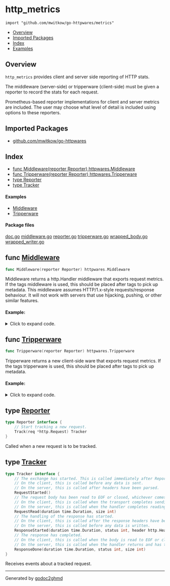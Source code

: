 # http_metrics
`import "github.com/mwitkow/go-httpwares/metrics"`

* [Overview](#pkg-overview)
* [Imported Packages](#pkg-imports)
* [Index](#pkg-index)
* [Examples](#pkg-examples)

## <a name="pkg-overview">Overview</a>
`http_metrics` provides client and server side reporting of HTTP stats.

The middleware (server-side) or tripperware (client-side) must be given a reporter to record the stats for each request.

Prometheus-based reporter implementations for client and server metrics are included. The user may choose what level of
detail is included using options to these reporters.

## <a name="pkg-imports">Imported Packages</a>

- [github.com/mwitkow/go-httpwares](../)

## <a name="pkg-index">Index</a>
* [func Middleware(reporter Reporter) httpwares.Middleware](#Middleware)
* [func Tripperware(reporter Reporter) httpwares.Tripperware](#Tripperware)
* [type Reporter](#Reporter)
* [type Tracker](#Tracker)

#### <a name="pkg-examples">Examples</a>
* [Middleware](#example_Middleware)
* [Tripperware](#example_Tripperware)

#### <a name="pkg-files">Package files</a>
[doc.go](./doc.go) [middleware.go](middleware.go) [reporter.go](reporter.go) [tripperware.go](tripperware.go) [wrapped_body.go](wrapped_body.go) [wrapped_writer.go](wrapped_writer.go) 

## <a name="Middleware">func</a> [Middleware](middleware.go#L17)
``` go
func Middleware(reporter Reporter) httpwares.Middleware
```
Middleware returns a http.Handler middleware that exports request metrics.
If the tags middleware is used, this should be placed after tags to pick up metadata.
This middleware assumes HTTP/1.x-style requests/response behaviour. It will not work with servers that use
hijacking, pushing, or other similar features.

#### Example:

<details>
<summary>Click to expand code.</summary>

```go
r := chi.NewRouter()
r.Use(http_ctxtags.Middleware("default"))
r.Use(http_metrics.Middleware(http_prometheus.ServerMetrics(http_prometheus.WithLatency())))
r.Get("/", func(w http.ResponseWriter, r *http.Request) {
    w.WriteHeader(200)
})
http.ListenAndServe(":8888", r)
```

</details>

## <a name="Tripperware">func</a> [Tripperware](tripperware.go#L15)
``` go
func Tripperware(reporter Reporter) httpwares.Tripperware
```
Tripperware returns a new client-side ware that exports request metrics.
If the tags tripperware is used, this should be placed after tags to pick up metadata.

#### Example:

<details>
<summary>Click to expand code.</summary>

```go
c := httpwares.WrapClient(
    http.DefaultClient,
    http_ctxtags.Tripperware(),
    http_metrics.Tripperware(http_prometheus.ClientMetrics(http_prometheus.WithName("testclient"))),
)
c.Get("example.org/foo")
```

</details>

## <a name="Reporter">type</a> [Reporter](reporter.go#L12-L15)
``` go
type Reporter interface {
    // Start tracking a new request.
    Track(req *http.Request) Tracker
}
```
Called when a new request is to be tracked.

## <a name="Tracker">type</a> [Tracker](reporter.go#L18-L35)
``` go
type Tracker interface {
    // The exchange has started. This is called immediately after Reporter.Track.
    // On the client, this is called before any data is sent.
    // On the server, this is called after headers have been parsed.
    RequestStarted()
    // The request body has been read to EOF or closed, whichever comes first.
    // On the client, this is called when the transport completes sending the request.
    // On the server, this is called when the handler completes reading the request, and may be omitted.
    RequestRead(duration time.Duration, size int)
    // The handling of the response has started.
    // On the client, this is called after the response headers have been parsed.
    // On the server, this is called before any data is written.
    ResponseStarted(duration time.Duration, status int, header http.Header)
    // The response has completed.
    // On the client, this is called when the body is read to EOF or closed, whichever comes first, and may be omitted.
    // On the server, this is called when the handler returns and has therefore completed writing the response.
    ResponseDone(duration time.Duration, status int, size int)
}
```
Receives events about a tracked request.

- - -
Generated by [godoc2ghmd](https://github.com/GandalfUK/godoc2ghmd)